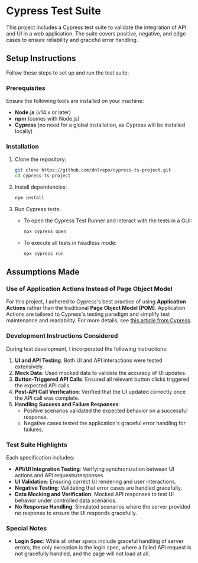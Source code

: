 
# Cypress Test Suite

This project includes a Cypress test suite to validate the integration of API and UI in a web application. The suite covers positive, negative, and edge cases to ensure reliability and graceful error handling.

## Setup Instructions

Follow these steps to set up and run the test suite:

### Prerequisites

Ensure the following tools are installed on your machine:
- **Node.js** (v14.x or later)
- **npm** (comes with Node.js)
- **Cypress** (no need for a global installation, as Cypress will be installed locally)

### Installation

1. Clone the repository:
   ```bash
   git clone https://github.com/dnlrepo/cypress-ts-project.git
   cd cypress-ts-project


2. Install dependencies:
   ```bash
   npm install
   ```

3. Run Cypress tests:
   - To open the Cypress Test Runner and interact with the tests in a GUI:
     ```bash
     npx cypress open
     ```
   - To execute all tests in headless mode:
     ```bash
     npx cypress run
     ```

## Assumptions Made

### Use of Application Actions Instead of Page Object Model

For this project, I adhered to Cypress's best practice of using **Application Actions** rather than the traditional **Page Object Model (POM)**. Application Actions are tailored to Cypress's testing paradigm and simplify test maintenance and readability. For more details, see [this article from Cypress](https://www.cypress.io/blog/stop-using-page-objects-and-start-using-app-actions).

### Development Instructions Considered

During test development, I incorporated the following instructions:
1. **UI and API Testing**: Both UI and API interactions were tested extensively.
2. **Mock Data**: Used mocked data to validate the accuracy of UI updates.
3. **Button-Triggered API Calls**: Ensured all relevant button clicks triggered the expected API calls.
4. **Post-API Call Verification**: Verified that the UI updated correctly once the API call was complete.
5. **Handling Success and Failure Responses**:
   - Positive scenarios validated the expected behavior on a successful response.
   - Negative cases tested the application's graceful error handling for failures.

### Test Suite Highlights

Each specification includes:
- **API/UI Integration Testing**: Verifying synchronization between UI actions and API requests/responses.
- **UI Validation**: Ensuring correct UI rendering and user interactions.
- **Negative Testing**: Validating that error cases are handled gracefully.
- **Data Mocking and Verification**: Mocked API responses to test UI behavior under controlled data scenarios.
- **No Response Handling**: Simulated scenarios where the server provided no response to ensure the UI responds gracefully.

### Special Notes

- **Login Spec**: While all other specs include graceful handling of server errors, the only exception is the login spec, where a failed API request is not gracefully handled, and the page will not load at all.
